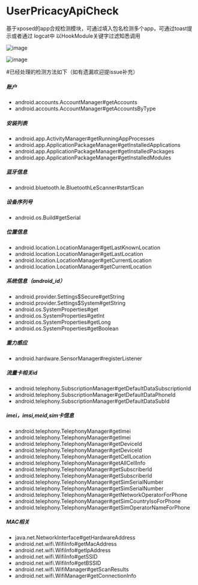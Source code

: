 # UserPricacyApiCheck
基于xposed的app合规检测模块，可通过填入包名检测多个app，可通过toast提示或者通过 logcat中 以HookModule关键字过滤知悉调用


![image](https://user-images.githubusercontent.com/8263357/127980676-793d18d2-af11-4886-bebe-628dd119fa98.png)


![image](https://user-images.githubusercontent.com/8263357/127988304-d86b4eea-5185-4a2e-977a-c3d2d60ee0b5.png)


#已经处理的检测方法如下（如有遗漏欢迎提issue补充）
##### 账户
* android.accounts.AccountManager#getAccounts 
* android.accounts.AccountManager#getAccountsByType 
##### 安装列表
* android.app.ActivityManager#getRunningAppProcesses 
* android.app.ApplicationPackageManager#getInstalledApplications 
* android.app.ApplicationPackageManager#getInstalledPackages 
* android.app.ApplicationPackageManager#getInstalledModules 
##### 蓝牙信息
* android.bluetooth.le.BluetoothLeScanner#startScan 
##### 设备序列号
* android.os.Build#getSerial 
##### 位置信息
* android.location.LocationManager#getLastKnownLocation 
* android.location.LocationManager#getLastLocation 
* android.location.LocationManager#getCurrentLocation 
* android.location.LocationManager#getCurrentLocation 
##### 系统信息（android_id）
* android.provider.Settings$Secure#getString 
* android.provider.Settings$System#getString 
* android.os.SystemProperties#get 
* android.os.SystemProperties#getInt 
* android.os.SystemProperties#getLong 
* android.os.SystemProperties#getBoolean 
##### 重力感应
* android.hardware.SensorManager#registerListener 
##### 流量卡相关id
* android.telephony.SubscriptionManager#getDefaultDataSubscriptionId 
* android.telephony.SubscriptionManager#getDefaultDataPhoneId 
* android.telephony.SubscriptionManager#getDefaultDataSubId 
##### imei，imsi,meid,sim卡信息
* android.telephony.TelephonyManager#getImei 
* android.telephony.TelephonyManager#getImei 
* android.telephony.TelephonyManager#getDeviceId 
* android.telephony.TelephonyManager#getDeviceId 
* android.telephony.TelephonyManager#getCellLocation 
* android.telephony.TelephonyManager#getAllCellInfo 
* android.telephony.TelephonyManager#getSubscriberId 
* android.telephony.TelephonyManager#getSubscriberId 
* android.telephony.TelephonyManager#getSimSerialNumber 
* android.telephony.TelephonyManager#getSimSerialNumber 
* android.telephony.TelephonyManager#getNetworkOperatorForPhone 
* android.telephony.TelephonyManager#getSimCountryIsoForPhone 
* android.telephony.TelephonyManager#getSimOperatorNameForPhone 
##### MAC相关
* java.net.NetworkInterface#getHardwareAddress 
* android.net.wifi.WifiInfo#getMacAddress 
* android.net.wifi.WifiInfo#getIpAddress 
* android.net.wifi.WifiInfo#getSSID 
* android.net.wifi.WifiInfo#getBSSID 
* android.net.wifi.WifiManager#getScanResults 
* android.net.wifi.WifiManager#getConnectionInfo
